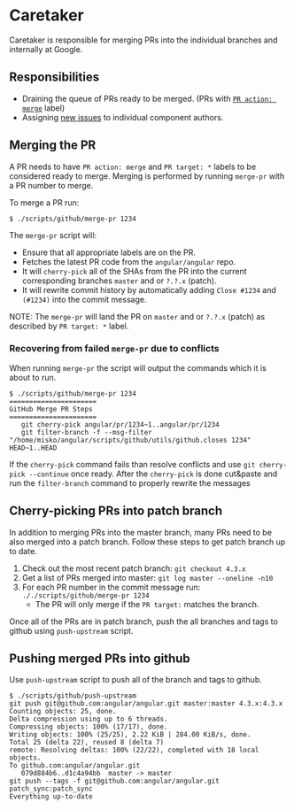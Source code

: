 # Caretaker

Caretaker is responsible for merging PRs into the individual branches and internally at Google.

## Responsibilities

- Draining the queue of PRs ready to be merged. (PRs with [`PR action: merge`](https://github.com/angular/angular/pulls?q=is%3Aopen+is%3Apr+label%3A%22PR+action%3A+merge%22) label)
- Assigning [new issues](https://github.com/angular/angular/issues?q=is%3Aopen+is%3Aissue+no%3Alabel) to individual component authors.

## Merging the PR

A PR needs to have `PR action: merge` and `PR target: *` labels to be considered
ready to merge. Merging is performed by running `merge-pr` with a PR number to merge.

To merge a PR run:

```
$ ./scripts/github/merge-pr 1234
```

The `merge-pr` script will:
- Ensure that all appropriate labels are on the PR.
- Fetches the latest PR code from the `angular/angular` repo.
- It will `cherry-pick` all of the SHAs from the PR into the current corresponding branches `master` and or `?.?.x` (patch).
- It will rewrite commit history by automatically adding `Close #1234` and `(#1234)` into the commit message.

NOTE: The `merge-pr` will land the PR on `master` and or `?.?.x` (patch) as described by `PR target: *` label.

### Recovering from failed `merge-pr` due to conflicts

When running `merge-pr` the script will output the commands which it is about to run.

```
$ ./scripts/github/merge-pr 1234
======================
GitHub Merge PR Steps
======================
   git cherry-pick angular/pr/1234~1..angular/pr/1234
   git filter-branch -f --msg-filter "/home/misko/angular/scripts/github/utils/github.closes 1234" HEAD~1..HEAD
```

If the `cherry-pick` command fails than resolve conflicts and use `git cherry-pick --continue` once ready. After the `cherry-pick` is done cut&paste and run the `filter-branch` command to properly rewrite the messages

## Cherry-picking PRs into patch branch

In addition to merging PRs into the master branch, many PRs need to be also merged into a patch branch.
Follow these steps to get patch branch up to date.

1. Check out the most recent patch branch: `git checkout 4.3.x`
2. Get a list of PRs merged into master: `git log master --oneline -n10`
3. For each PR number in the commit message run: `././scripts/github/merge-pr 1234`
   - The PR will only merge if the `PR target:` matches the branch.

Once all of the PRs are in patch branch, push the all branches and tags to github using `push-upstream` script.


## Pushing merged PRs into github

Use `push-upstream` script to push all of the branch and tags to github.

```
$ ./scripts/github/push-upstream
git push git@github.com:angular/angular.git master:master 4.3.x:4.3.x
Counting objects: 25, done.
Delta compression using up to 6 threads.
Compressing objects: 100% (17/17), done.
Writing objects: 100% (25/25), 2.22 KiB | 284.00 KiB/s, done.
Total 25 (delta 22), reused 8 (delta 7)
remote: Resolving deltas: 100% (22/22), completed with 18 local objects.
To github.com:angular/angular.git
   079d884b6..d1c4a94bb  master -> master
git push --tags -f git@github.com:angular/angular.git patch_sync:patch_sync
Everything up-to-date
```
